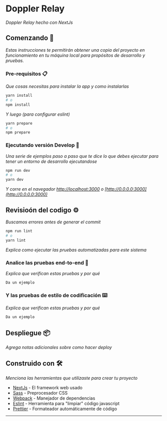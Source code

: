 # Doppler Relay

_Doppler Relay hecho con NextJs_

## Comenzando 🚀

_Estas instrucciones te permitirán obtener una copia del proyecto en funcionamiento en tu máquina local para propósitos de desarrollo y pruebas._

### Pre-requisitos 📋

_Que cosas necesitas para instalar la app y como instalarlas_

```bash
yarn install
# o
npm install
```

_Y luego (para configurar eslint)_

```bash
yarn prepare
# o
npm prepare
```

### Ejecutando versión Develop 🔧

_Una serie de ejemplos paso a paso que te dice lo que debes ejecutar para tener un entorno de desarrollo ejecutandose_

```bash
npm run dev
# o
yarn dev
```

_Y corre en el navegador [http://localhost:3000](http://localhost:3000) o [http://0.0.0.0:3000](http://0.0.0.0:3000)_

## Revisioón del codigo ⚙️

_Buscamos errores antes de generar el commit_

```bash
npm run lint
# o
yarn lint
```

_Explica como ejecutar las pruebas automatizadas para este sistema_

### Analice las pruebas end-to-end 🔩

_Explica que verifican estas pruebas y por qué_

```
Da un ejemplo
```

### Y las pruebas de estilo de codificación ⌨️

_Explica que verifican estas pruebas y por qué_

```
Da un ejemplo
```

## Despliegue 📦

_Agrega notas adicionales sobre como hacer deploy_

## Construido con 🛠️

_Menciona las herramientas que utilizaste para crear tu proyecto_

- [NextJs](https://nextjs.org/) - El framework web usado
- [Sass](https://sass-lang.com/) - Preprocesador CSS
- [Webpack](https://rometools.github.io/rome/) - Manejador de dependencias
- [Eslint](https://eslint.org/) - Herramienta para "limpiar" código javascript
- [Prettier](https://prettier.io/) - Formateador automáticamente de código

---
